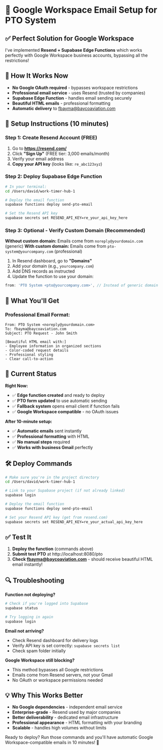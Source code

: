 # 🚀 Google Workspace Email Setup for PTO System

## ✅ Perfect Solution for Google Workspace

I've implemented **Resend + Supabase Edge Functions** which works perfectly with Google Workspace business accounts, bypassing all the restrictions!

## 🎯 How It Works Now

- **No Google OAuth required** - bypasses workspace restrictions
- **Professional email service** - uses Resend (trusted by companies)
- **Supabase Edge Function** - handles email sending securely
- **Beautiful HTML emails** - professional formatting
- **Automatic delivery** to fbayma@baycoaviation.com

## 📧 Setup Instructions (10 minutes)

### Step 1: Create Resend Account (FREE)
1. Go to **https://resend.com/**
2. Click **"Sign Up"** (FREE tier: 3,000 emails/month)
3. Verify your email address
4. **Copy your API key** (looks like: `re_abc123xyz`)

### Step 2: Deploy Supabase Edge Function
```bash
# In your terminal:
cd /Users/david/work-timer-hub-1

# Deploy the email function
supabase functions deploy send-pto-email

# Set the Resend API key
supabase secrets set RESEND_API_KEY=re_your_api_key_here
```

### Step 3: Optional - Verify Custom Domain (Recommended)
**Without custom domain:** Emails come from `noreply@yourdomain.com` (generic)
**With custom domain:** Emails come from `pto-system@yourcompany.com` (professional)

1. In Resend dashboard, go to **"Domains"**
2. Add your domain (e.g., `yourcompany.com`)  
3. Add DNS records as instructed
4. Update the function to use your domain:

```typescript
from: 'PTO System <pto@yourcompany.com>', // Instead of generic domain
```

## 🎉 What You'll Get

### Professional Email Format:
```
From: PTO System <noreply@yourdomain.com>
To: fbayma@baycoaviation.com  
Subject: PTO Request - John Smith

[Beautiful HTML email with:]
- Employee information in organized sections
- Color-coded request details
- Professional styling
- Clear call-to-action
```

## 🔧 Current Status

**Right Now:**
- ✅ **Edge function created** and ready to deploy
- ✅ **PTO form updated** to use automatic sending
- ✅ **Fallback system** opens email client if function fails
- ✅ **Google Workspace compatible** - no OAuth issues

**After 10-minute setup:**
- ✅ **Automatic emails** sent instantly  
- ✅ **Professional formatting** with HTML
- ✅ **No manual steps** required
- ✅ **Works with business Gmail** perfectly

## 🛠️ Deploy Commands

```bash
# Make sure you're in the project directory
cd /Users/david/work-timer-hub-1

# Link to your Supabase project (if not already linked)
supabase login

# Deploy the email function  
supabase functions deploy send-pto-email

# Set your Resend API key (get from resend.com)
supabase secrets set RESEND_API_KEY=re_your_actual_api_key_here
```

## ✅ Test It

1. **Deploy the function** (commands above)
2. **Submit test PTO** at http://localhost:8080/pto
3. **Check fbayma@baycoaviation.com** - should receive beautiful HTML email instantly!

## 🔍 Troubleshooting

**Function not deploying?**
```bash
# Check if you're logged into Supabase
supabase status

# Try logging in again
supabase login
```

**Email not arriving?**
- Check Resend dashboard for delivery logs
- Verify API key is set correctly: `supabase secrets list`
- Check spam folder initially

**Google Workspace still blocking?** 
- This method bypasses all Google restrictions
- Emails come from Resend servers, not your Gmail
- No OAuth or workspace permissions needed

## 💡 Why This Works Better

- **No Google dependencies** - independent email service
- **Enterprise-grade** - Resend used by major companies  
- **Better deliverability** - dedicated email infrastructure
- **Professional appearance** - HTML formatting with your branding
- **Scalable** - handles high volumes without limits

Ready to deploy? Run those commands and you'll have automatic Google Workspace-compatible emails in 10 minutes! 🚀
